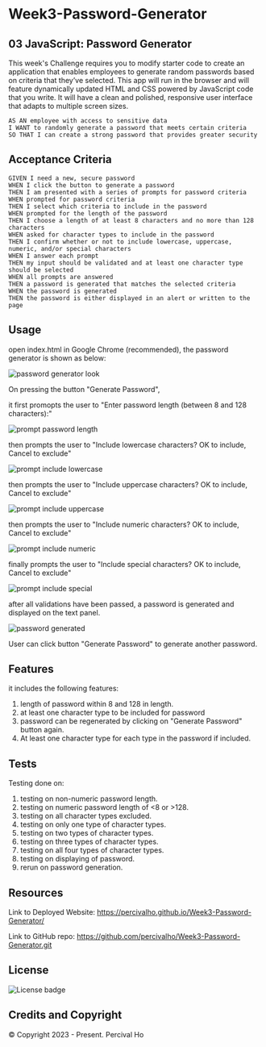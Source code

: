 # Week3-Password-Generator


## 03 JavaScript: Password Generator

This week's Challenge requires you to modify starter code to create an application that enables employees to generate random passwords based on criteria that they’ve selected. This app will run in the browser and will feature dynamically updated HTML and CSS powered by JavaScript code that you write. It will have a clean and polished, responsive user interface that adapts to multiple screen sizes.


```
AS AN employee with access to sensitive data
I WANT to randomly generate a password that meets certain criteria
SO THAT I can create a strong password that provides greater security
```

## Acceptance Criteria

```
GIVEN I need a new, secure password
WHEN I click the button to generate a password
THEN I am presented with a series of prompts for password criteria
WHEN prompted for password criteria
THEN I select which criteria to include in the password
WHEN prompted for the length of the password
THEN I choose a length of at least 8 characters and no more than 128 characters
WHEN asked for character types to include in the password
THEN I confirm whether or not to include lowercase, uppercase, numeric, and/or special characters
WHEN I answer each prompt
THEN my input should be validated and at least one character type should be selected
WHEN all prompts are answered
THEN a password is generated that matches the selected criteria
WHEN the password is generated
THEN the password is either displayed in an alert or written to the page
```



## Usage

open index.html in Google Chrome (recommended), the password generator is shown as below:

![password generator look](assets/images/overview.png)

On pressing the button "Generate Password", 

it first promopts the user to "Enter password length (between 8 and 128 characters):"

![prompt password length](assets/images/passwordlength.png)

then prompts the user to "Include lowercase characters? OK to include, Cancel to exclude"

![prompt include lowercase](assets/images/lowercase.png)

then prompts the user to "Include uppercase characters? OK to include, Cancel to exclude"

![prompt include uppercase](assets/images/uppercase.png)

then prompts the user to "Include numeric characters? OK to include, Cancel to exclude" 

![prompt include numeric](assets/images/numeric.png)

finally prompts the user to "Include special characters? OK to include, Cancel to exclude"

![prompt include special](assets/images/special.png)

after all validations have been passed, a password is generated and displayed on the text panel.

![password generated](assets/images/generated.png)

User can click button "Generate Password" to generate another password.


## Features

it includes the following features:

1.  length of password within 8 and 128 in length. 
2.  at least one character type to be included for password
3.  password can be regenerated by clicking on "Generate Password" button again.
4.  At least one character type for each type in the password if included.


## Tests

Testing done on:

1. testing on non-numeric password length.
2. testing on numeric password length of <8 or >128. 
3. testing on all character types excluded.
4. testing on only one type of character types.
5. testing on two types of character types.
6. testing on three types of character types.
7. testing on all four types of character types.
8. testing on displaying of password.
9. rerun on password generation.





## Resources

Link to Deployed Website:
https://percivalho.github.io/Week3-Password-Generator/

Link to GitHub repo:
https://github.com/percivalho/Week3-Password-Generator.git


## License 

![License badge](https://img.shields.io/badge/license-MIT-blue.svg)


## Credits and Copyright 
&copy; Copyright 2023 - Present. Percival Ho